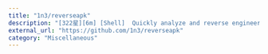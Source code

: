 ```yaml
---
title: "1n3/reverseapk"
description: "[322星][6m] [Shell]  Quickly analyze and reverse engineer Android packages"
external_url: "https://github.com/1n3/reverseapk"
category: "Miscellaneous"
---
```

